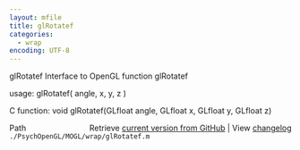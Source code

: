 ```yaml
---
layout: mfile
title: glRotatef
categories:
  - wrap
encoding: UTF-8
---
```


glRotatef  Interface to OpenGL function glRotatef

usage:  glRotatef( angle, x, y, z )

C function:  void glRotatef(GLfloat angle, GLfloat x, GLfloat y, GLfloat z)


<div class="code_header" style="text-align:right;">
  <span style="float:left;">Path&nbsp;&nbsp;</span> <span class="counter">Retrieve <a href=
  "https://raw.github.com/Psychtoolbox-3/Psychtoolbox-3/beta/./PsychOpenGL/MOGL/wrap/glRotatef.m">current version from GitHub</a> | View <a href=
  "https://github.com/Psychtoolbox-3/Psychtoolbox-3/commits/beta/./PsychOpenGL/MOGL/wrap/glRotatef.m">changelog</a></span>
</div>
<div class="code">
  <code>./PsychOpenGL/MOGL/wrap/glRotatef.m</code>
</div>
